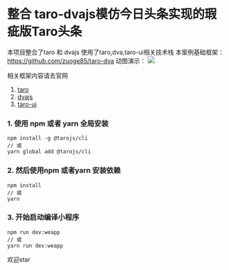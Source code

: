 # 整合 taro-dvajs模仿今日头条实现的瑕疵版Taro头条

本项目整合了taro 和 dvajs
使用了taro,dva,taro-ui相关技术栈
本案例基础框架：https://github.com/zuoge85/taro-dva
动图演示：
![](https://github.com/LuoShengMen/Taro-toutiao/blob/master/src/asset/Nov-21-2018%2019-40-25.gif)

相关框架内容请去官网

1. [taro](https://github.com/NervJS/taro)
2. [dvajs](https://github.com/dvajs/dva)
3. [taro-ui](https://taro-ui.aotu.io/#/)


### 1. 使用 npm 或者 yarn 全局安装

```
npm install -g @tarojs/cli
// 或
yarn global add @tarojs/cli
```

### 2. 然后使用npm 或者yarn 安装依赖

```
npm install
// 或
yarn
```

### 3. 开始启动编译小程序

```
npm run dev:weapp
// 或
yarn run dev:weapp
```


欢迎star
